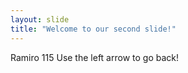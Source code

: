 ```yaml
---
layout: slide
title: "Welcome to our second slide!"
---
```

Ramiro 115
Use the left arrow to go back!
